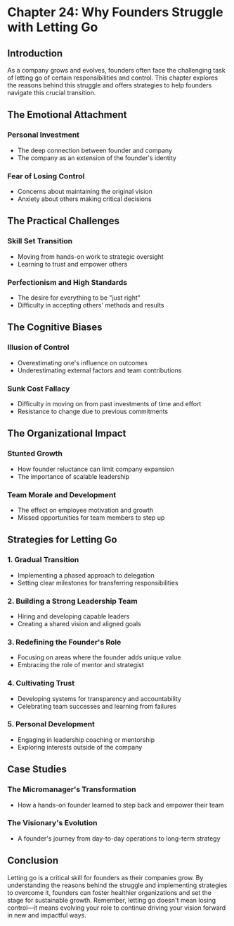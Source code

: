# Chapter 24: Why Founders Struggle with Letting Go

## Introduction

As a company grows and evolves, founders often face the challenging task of letting go of certain responsibilities and control. This chapter explores the reasons behind this struggle and offers strategies to help founders navigate this crucial transition.

## The Emotional Attachment

### Personal Investment
- The deep connection between founder and company
- The company as an extension of the founder's identity

### Fear of Losing Control
- Concerns about maintaining the original vision
- Anxiety about others making critical decisions

## The Practical Challenges

### Skill Set Transition
- Moving from hands-on work to strategic oversight
- Learning to trust and empower others

### Perfectionism and High Standards
- The desire for everything to be "just right"
- Difficulty in accepting others' methods and results

## The Cognitive Biases

### Illusion of Control
- Overestimating one's influence on outcomes
- Underestimating external factors and team contributions

### Sunk Cost Fallacy
- Difficulty in moving on from past investments of time and effort
- Resistance to change due to previous commitments

## The Organizational Impact

### Stunted Growth
- How founder reluctance can limit company expansion
- The importance of scalable leadership

### Team Morale and Development
- The effect on employee motivation and growth
- Missed opportunities for team members to step up

## Strategies for Letting Go

### 1. Gradual Transition
- Implementing a phased approach to delegation
- Setting clear milestones for transferring responsibilities

### 2. Building a Strong Leadership Team
- Hiring and developing capable leaders
- Creating a shared vision and aligned goals

### 3. Redefining the Founder's Role
- Focusing on areas where the founder adds unique value
- Embracing the role of mentor and strategist

### 4. Cultivating Trust
- Developing systems for transparency and accountability
- Celebrating team successes and learning from failures

### 5. Personal Development
- Engaging in leadership coaching or mentorship
- Exploring interests outside of the company

## Case Studies

### The Micromanager's Transformation
- How a hands-on founder learned to step back and empower their team

### The Visionary's Evolution
- A founder's journey from day-to-day operations to long-term strategy

## Conclusion

Letting go is a critical skill for founders as their companies grow. By understanding the reasons behind the struggle and implementing strategies to overcome it, founders can foster healthier organizations and set the stage for sustainable growth. Remember, letting go doesn't mean losing control—it means evolving your role to continue driving your vision forward in new and impactful ways.
